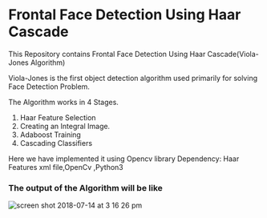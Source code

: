 # Frontal Face Detection Using Haar Cascade
This Repository contains Frontal Face Detection Using Haar Cascade(Viola-Jones Algorithm)

Viola-Jones is the first object detection algorithm used primarily for solving Face Detection Problem.

The Algorithm works in 4 Stages.
1. Haar Feature Selection
2. Creating an Integral Image.
3. Adaboost Training
4. Cascading Classifiers

Here we have implemented it using Opencv library
Dependency: Haar Features xml file,OpenCv ,Python3

### The output of the Algorithm will be like
![screen shot 2018-07-14 at 3 16 26 pm](https://user-images.githubusercontent.com/19921318/48979064-6a7ed080-f0db-11e8-830b-1cb85fd2bbc8.png)
